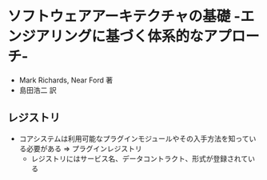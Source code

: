 # ソフトウェアアーキテクチャの基礎 -エンジアリングに基づく体系的なアプローチ-
- Mark Richards, Near Ford 著
- 島田浩二 訳

## レジストリ
- コアシステムは利用可能なプラグインモジュールやその入手方法を知っている必要がある => プラグインレジストリ
  - レジストリにはサービス名、データコントラクト、形式が登録されている
